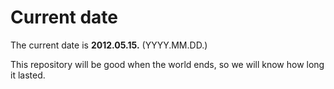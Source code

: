 # Current date

The current date is **2012.05.15.** (YYYY.MM.DD.)

This repository will be good when the world ends, so we will know how long it lasted.